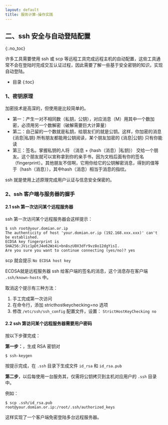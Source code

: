 ```yaml
---
layout: default
title: 服务计算-操作实践
---
```


## 二、ssh 安全与自动登陆配置
{:.no_toc}

许多工具需要使用 ssh 或 scp 等远程工具完成远程主机的自动配置，这些工具通常不会在登陆时完成交互认证过程，因此需要了解一些基于安全密钥的知识，实现自动登陆。

* 目录
{:toc}

### 1、密钥原理

加密技术是高深的，但使用是比较简单的。

* 第一：产生一对不相同数（私钥，公钥），对应消息（M）用其中一个数加密，必须用另一个数解密（破解需要巨大计算量）
* 第二：自己留的一个数就是私钥，给朋友们的就是公钥。这样，你加密的消息 \{消息\|私钥\} 所有朋友都能用公钥阅读，某个朋友加密的 \{消息\|公钥\} 只有你能读
* 第三：签名。掌握私钥的人将 （消息 + \{hash（消息）\|私钥\}） 交给一个朋友。这个朋友就可以宣称拿到你的亲手书，因为文档后面有你的签名（fingerprint）。其他朋友不信啊，它用你给它的公钥解密消息，得到的值等于（hash（消息）），其中hash（消息）相当于消息的指纹。

ssh 就是使用上述原理完成用户认证与信息安全保密的。

### 2、ssh 客户端与服务器的握手

#### 2.1 ssh 第一次访问某个远程服务器

ssh 第一次访问某个远程服务器会这样提示：

```
$ ssh root@your.domian.or.ip
The authenticity of host 'your.domian.or.ip (192.168.xxx.xxx)' can't be established.
ECDSA key fingerprint is SHA256:JVic1pDtJ4e62Wz4i+bn8szU0X3dfr9vz8o12dgYisI.
Are you sure you want to continue connecting (yes/no)? yes
```

scp 就会提示 `No ECDSA host key` 

ECDSA就是远程服务器 ssh 给客户端的签名的消息，这个消息存在客户端 `.ssh/known-hosts` 中。

取消这个提示有三种方法：

1. 手工完成第一次访问
2. 在命令行，添加 stricthostkeychecking=no 选项
3. 修改 `/etc/ssh/ssh_config` 配置文件，设置： `StrictHostKeyChecking no`

#### 2.2 ssh 第访问某个远程服务器需要用户密码

按以下步骤完成：

**第一步：**，生成 RSA 密钥对

```
$ ssh-keygen
```

按提示完成，在 `.ssh` 目录下生成文件 `id_rsa` 和 `id_rsa.pub`

**第二步**，以后每使用一台服务其，仅需将公钥拷贝到主机对应用户的 `.ssh` 目录中。

例如：

```
$ scp .ssh/id_rsa.pub root@your.domian.or.ip:/root/.ssh/authorized_keys
```

这样实现了一个客户端免密登陆多台远程服务器。


